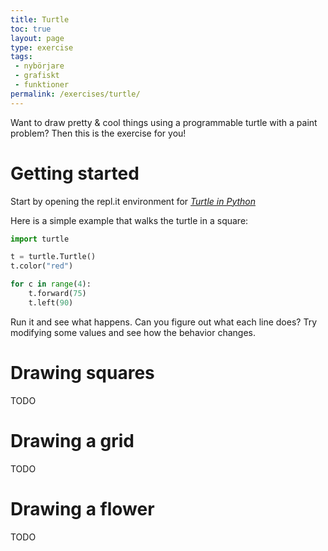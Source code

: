 ```yaml
---
title: Turtle
toc: true
layout: page
type: exercise
tags: 
 - nybörjare
 - grafiskt
 - funktioner
permalink: /exercises/turtle/
---
```


Want to draw pretty & cool things using a programmable turtle with a paint problem? Then this is the exercise for you!

# Getting started

Start by opening the repl.it environment for [*Turtle in Python*](https://repl.it/languages/python_turtle)

Here is a simple example that walks the turtle in a square:

```python
import turtle

t = turtle.Turtle()
t.color("red")

for c in range(4):
    t.forward(75)
    t.left(90)
```

Run it and see what happens. Can you figure out what each line does? Try modifying some values and see how the behavior changes.

# Drawing squares

TODO

# Drawing a grid

TODO

# Drawing a flower

TODO

